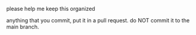 please help me keep this organized

anything that you commit, put it in a pull request. do NOT commit it to the main branch.
